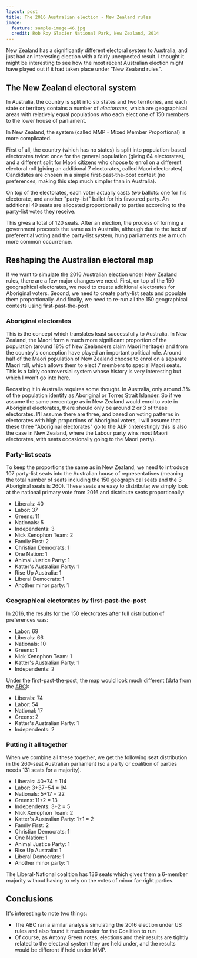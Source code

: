 ```yaml
---
layout: post
title: The 2016 Australian election - New Zealand rules
image:
  feature: sample-image-46.jpg
  credit: Rob Roy Glacier National Park, New Zealand, 2014
---
```


New Zealand has a significantly different electoral system to Australia, and just had an interesting election with a fairly unexpected result. I thought it might be interesting to see how the most recent Australian election might have played out if it had taken place under "New Zealand rules".

## The New Zealand electoral system

In Australia, the country is split into six states and two territories, and each state or territory contains a number of *electorates*, which are geographical areas with relatively equal populations who each elect one of 150 members to the lower house of parliament.

In New Zealand, the system (called MMP - Mixed Member Proportional) is more complicated.

First of all, the country (which has no states) is split into population-based electorates *twice*: once for the general population (giving 64 electorates), and a different split for Maori citizens who choose to enrol on a different electoral roll (giving an additional 7 electorates, called Maori electorates). Candidates are chosen in a simple first-past-the-post contest (no preferences, making this step much simpler than in Australia). 

On top of the electorates, each voter actually casts *two* ballots: one for his electorate, and another "party-list" ballot for his favoured party. An additional 49 seats are allocated proportionally to parties according to the party-list votes they receive. 

This gives a total of 120 seats. After an election, the process of forming a government proceeds the same as in Australia, although due to the lack of preferential voting and the party-list system, hung parliaments are a much more common occurrence. 

## Reshaping the Australian electoral map

If we want to simulate the 2016 Australian election under New Zealand rules, there are a few major changes we need. First, on top of the 150 geographical electorates, we need to create additional electorates for Aboriginal voters. Second, we need to create party-list seats and populate them proportionally. And finally, we need to re-run all the 150 geographical contests using first-past-the-post.

### Aboriginal electorates

This is the concept which translates least successfully to Australia. In New Zealand, the Maori form a much more significant proportion of the population (around 18% of New Zealanders claim Maori heritage) and from the country's conception have played an important political role. Around half of the Maori population of New Zealand choose to enrol on a separate Maori roll, which allows them to elect 7 members to special Maori seats. This is a fairly controversial system whose history is very interesting but which I won't go into here.

Recasting it in Australia requires some thought. In Australia, only around 3% of the population identify as Aboriginal or Torres Strait Islander. So if we assume the same percentage as in New Zealand would enrol to vote in Aboriginal electorates, there should only be around 2 or 3 of these electorates. I'll assume there are three, and based on voting patterns in electorates with high proportions of Aboriginal voters, I will assume that these three "Aboriginal electorates" go to the ALP (interestingly this is also the case in New Zealand, where the Labour party wins most Maori electorates, with seats occasionally going to the Maori party). 

### Party-list seats

To keep the proportions the same as in New Zealand, we need to introduce 107 party-list seats into the Australian house of representatives (meaning the total number of seats including the 150 geographical seats and the 3 Aboriginal seats is 260). These seats are easy to distribute; we simply look at the national primary vote from 2016 and distribute seats proportionally:

- Liberals: 40
- Labor: 37
- Greens: 11
- Nationals: 5
- Independents: 3
- Nick Xenophon Team: 2
- Family First: 2
- Christian Democrats: 1
- One Nation: 1
- Animal Justice Party: 1
- Katter's Australian Party: 1
- Rise Up Australia: 1
- Liberal Democrats: 1
- Another minor party: 1

### Geographical electorates by first-past-the-post

In 2016, the results for the 150 electorates after full distribution of preferences was:

- Labor: 69
- Liberals: 66
- Nationals: 10
- Greens: 1
- Nick Xenophon Team: 1
- Katter's Australian Party: 1
- Independents: 2

Under the first-past-the-post, the map would look much different (data from the [ABC](http://www.abc.net.au/news/2016-11-07/us-election-voting-explained-using-australian-results/7975062)):

- Liberals: 74
- Labor: 54
- National: 17
- Greens: 2
- Katter's Australian Party: 1
- Independents: 2

### Putting it all together

When we combine all these together, we get the following seat distribution in the 260-seat Australian parliament (so a party or coalition of parties needs 131 seats for a majority). 

- Liberals: 40+74 = 114
- Labor: 3+37+54 = 94
- Nationals: 5+17 = 22
- Greens: 11+2 = 13
- Independents: 3+2 = 5
- Nick Xenophon Team: 2
- Katter's Australian Party: 1+1 = 2
- Family First: 2
- Christian Democrats: 1
- One Nation: 1
- Animal Justice Party: 1
- Rise Up Australia: 1
- Liberal Democrats: 1
- Another minor party: 1

The Liberal-National coalition has 136 seats which gives them a 6-member majority without having to rely on the votes of minor far-right parties.

## Conclusions

It's interesting to note two things:

- The ABC ran a similar analysis simulating the 2016 election under US rules and also found it much easier for the Coalition to run
- Of course, as Antony Green notes, elections and their results are tightly related to the electoral system they are held under, and the results would be different if held under MMP. 
